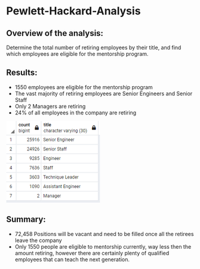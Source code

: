 # Pewlett-Hackard-Analysis

## Overview of the analysis: 
Determine the total number of retiring employees by their title, and find which employees are eligible for the mentorship program.
## Results:
- 1550 employees are eligible for the mentorship program
- The vast majority of retiring employees are Senior Engineers and Senior Staff
- Only 2 Managers are retiring 
- 24% of all employees in the company are retiring 

![](https://github.com/alexlieberman22/Pewlett-Hackard-Analysis/blob/main/Challenge_CSVs/retiring_titles.PNG)

## Summary: 
- 72,458 Positions will be vacant and need to be filled once all the retirees leave the company 
- Only 1550 people are eligible to mentorship currently, way less then the amount retiring, however there are certainly plenty of qualified employees that can teach the next generation. 
